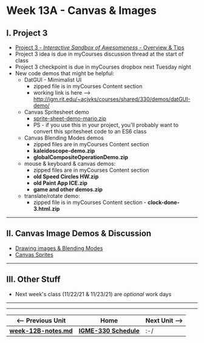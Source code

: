 # Week 13A - Canvas & Images

## I. Project 3
- [Project 3 - *Interactive Sandbox of Awesomeness* - Overview & Tips](../projects/p3-overview-and-tips.md)
- Project 3 idea is due in myCourses discussion thread at the start of class
- Project 3 checkpoint is due in myCourses dropbox next Tuesday night
- New code demos that might be helpful:
  - DatGUI - Mimimalist UI
    - zipped file is in myCourses Content section
    - working link is here --> http://igm.rit.edu/~acjvks/courses/shared/330/demos/datGUI-demo/
  - Canvas Spritesheet demo
    - [sprite-sheet-demo-mario.zip](https://github.com/tonethar/IGME-330-Master/blob/master/notes/_files/sprite-sheet-demo-mario.zip)
    - PS - if you use this in your project, you'll probably want to convert this spritesheet code to an ES6 class
  - Canvas Blending Modes demos
    - zipped files are in myCourses Content section
    - **kaleidoscope-demo.zip**
    - **globalCompositeOperationDemo.zip**
  - mouse & keyboard & canvas demos:
    - zipped files are in myCourses Content section
    - **old Speed Circles HW.zip**
    - **old Paint App ICE.zip**
    - **game and other demos.zip**
  - translate/rotate demo:
    - zipped file is in myCourses Content section - **clock-done-3.html.zip**

<hr>

## II. Canvas Image Demos & Discussion

- [Drawing images & Blending Modes](https://github.com/tonethar/IGME-330-Master/blob/master/notes/canvas-5.md)
- [Canvas Sprites](https://github.com/tonethar/IGME-330-Master/blob/master/notes/canvas-6.md)


<hr>

## III. Other Stuff

- Next week's class (11/22/21 & 11/23/21) are *optional* work days

<hr><hr>

| <-- Previous Unit | Home | Next Unit -->
| --- | --- | --- 
| [**week-12B-notes.md**](week-12B-notes.md)     |  [**IGME-330 Schedule**](../schedule.md) | :-/
